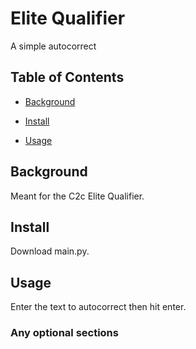 # Elite Qualifier

A simple autocorrect

## Table of Contents

- [Background](#background)

- [Install](#install)

- [Usage](#usage)

## Background

Meant for the C2c Elite Qualifier.

## Install

Download main.py.

## Usage

Enter the text to autocorrect then hit enter.

### Any optional sections
